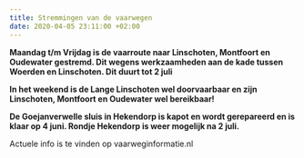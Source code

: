 ```yaml
---
title: Stremmingen van de vaarwegen
date: 2020-04-05 23:11:00 +02:00
---
```


**Maandag t/m Vrijdag is de vaarroute naar Linschoten, Montfoort en Oudewater gestremd.
Dit wegens werkzaamheden aan de kade tussen Woerden en Linschoten.
Dit duurt tot 2 juli**

**In het weekend is de Lange Linschoten wel doorvaarbaar en zijn  Linschoten, Montfoort en Oudewater wel bereikbaar!** 

**De Goejanverwelle sluis in Hekendorp is kapot en wordt gerepareerd en is klaar op 4 juni.
Rondje Hekendorp is weer mogelijk na 2 juli.**

Actuele info is te vinden op vaarweginformatie.nl


